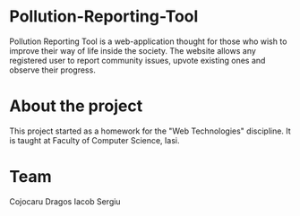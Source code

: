 # Pollution-Reporting-Tool
Pollution Reporting Tool is a web-application thought for those who wish to improve their way of life inside the society. The website allows any registered user to report community issues, upvote existing ones and observe their progress.
# About the project
This project started as a homework for the "Web Technologies" discipline. It is taught at Faculty of Computer Science, Iasi.
# Team
Cojocaru Dragos
Iacob Sergiu

